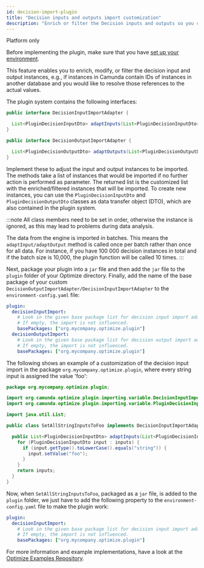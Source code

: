 ```yaml
---
id: decision-import-plugin
title: "Decision inputs and outputs import customization"
description: "Enrich or filter the Decision inputs and outputs so you can customize which and how these are imported to Optimize."
---
```


<span class="badge badge--platform">Platform only</span>

Before implementing the plugin, make sure that you have [set up your environment](./plugin-system.md/#setup-your-environment).

This feature enables you to enrich, modify, or filter the decision input and output instances, e.g., if instances in Camunda contain IDs of instances in another database and you would like to resolve those references to the actual values.

The plugin system contains the following interfaces:

```java
public interface DecisionInputImportAdapter {

  List<PluginDecisionInputDto> adaptInputs(List<PluginDecisionInputDto> inputs);
}
```

```java
public interface DecisionOutputImportAdapter {

  List<PluginDecisionOutputDto> adaptOutputs(List<PluginDecisionOutputDto> outputs);
}
```

Implement these to adjust the input and output instances to be imported. The methods take a list of instances that would be imported if no further action is performed as parameter. The returned list is the customized list with the enriched/filtered instances that will be imported. To create new instances, you can use the `PluginDecisionInputDto` and `PluginDecisionOutputDto` classes as data transfer object (DTO), which are also contained in the plugin system.

:::note
All class members need to be set in order, otherwise the instance is ignored, as this may lead to problems during data analysis.

The data from the engine is imported in batches. This means the `adaptInput/adaptOutput` method is called once per batch rather than once for all data. For instance, if you have 100 000 decision instances in total and if the batch size is 10,000, the plugin function will be called 10 times.
:::

Next, package your plugin into a `jar` file and then add the `jar` file to the `plugin` folder of your Optimize directory. Finally, add the name of the base package of your custom `DecisionOutputImportAdapter/DecisionInputImportAdapter` to the `environment-config.yaml` file:

```yaml
plugin:
  decisionInputImport:
    # Look in the given base package list for decision input import adaption plugins.
    # If empty, the import is not influenced.
    basePackages: ["org.mycompany.optimize.plugin"]
  decisionOutputImport:
    # Look in the given base package list for decision output import adaption plugins.
    # If empty, the import is not influenced.
    basePackages: ["org.mycompany.optimize.plugin"]
```

The following shows an example of a customization of the decision input import in the package `org.mycompany.optimize.plugin`, where every string input is assigned the value 'foo':

```java
package org.mycompany.optimize.plugin;

import org.camunda.optimize.plugin.importing.variable.DecisionInputImportAdapter;
import org.camunda.optimize.plugin.importing.variable.PluginDecisionInputDto;

import java.util.List;

public class SetAllStringInputsToFoo implements DecisionInputImportAdapter {

  public List<PluginDecisionInputDto> adaptInputs(List<PluginDecisionInputDto> inputs) {
    for (PluginDecisionInputDto input : inputs) {
      if (input.getType().toLowerCase().equals("string")) {
        input.setValue("foo");
      }
    }
    return inputs;
  }
}
```

Now, when `SetAllStringInputsToFoo`, packaged as a `jar` file, is added to the `plugin` folder, we just have to add the following property to the `environment-config.yaml` file to make the plugin work:

```yaml
plugin:
  decisionInputImport:
    # Look in the given base package list for decision input import adaption plugins.
    # If empty, the import is not influenced.
    basePackages: ["org.mycompany.optimize.plugin"]
```

For more information and example implementations, have a look at the [Optimize Examples Repository](https://github.com/camunda/camunda-optimize-examples#getting-started-with-decision-import-plugins).
